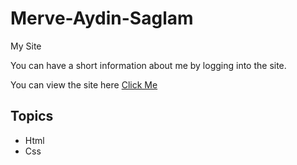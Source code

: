 # Merve-Aydin-Saglam
My Site

You can have a short information about me by logging into the site.

You can view the site here [Click Me](https://meciway.github.io/Merve-Aydin-Saglam/) 

## Topics

- Html
- Css


